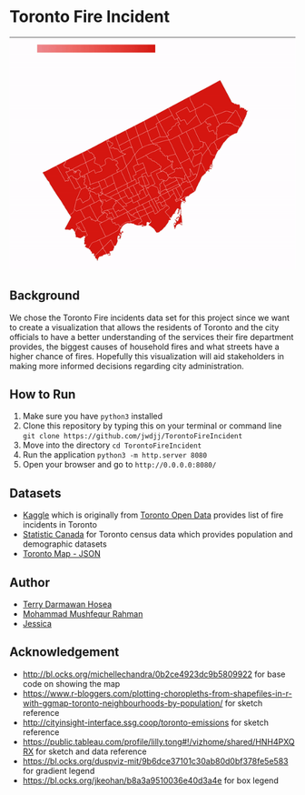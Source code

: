# Toronto Fire Incident

![demo](./images/latest_demo.gif)

## Background

We chose the Toronto Fire incidents data set for this project since we want to create a visualization that allows the residents of Toronto and the city officials to have a better understanding of the services their fire department provides, the biggest causes of household fires and what streets have a higher chance of fires. Hopefully this visualization will aid stakeholders in making more informed decisions regarding city administration.

## How to Run

1. Make sure you have `python3` installed
2. Clone this repository by typing this on your terminal or command line `git clone https://github.com/jwdjj/TorontoFireIncident`
3. Move into the directory `cd TorontoFireIncident`
4. Run the application `python3 -m http.server 8080`
5. Open your browser and go to `http://0.0.0.0:8080/`


## Datasets

- [Kaggle](https://www.kaggle.com/phyxle/toronto-fire-incidents) which is originally from [Toronto Open Data](https://open.toronto.ca/) provides list of fire incidents in Toronto
- [Statistic Canada](https://www12.statcan.gc.ca/census-recensement/2016/dp-pd/prof/details/page.cfm?Lang=E&Geo1=CSD&Code1=3520005&Geo2=PR&Code2=35&SearchText=&SearchType=Begins&SearchPR=01&B1=Income&TABID=1&type=0) for Toronto census data which provides population and demographic datasets
- [Toronto Map - JSON](https://github.com/jasonicarter/toronto-geojson)


## Author
- [Terry Darmawan Hosea](https://github.com/terryhosea)
- [Mohammad Mushfequr Rahman](https://github.com/Mushfequr-Rahman)
- [Jessica](https://github.com/jwdjj)


## Acknowledgement

- http://bl.ocks.org/michellechandra/0b2ce4923dc9b5809922 for base code on showing the map
- https://www.r-bloggers.com/plotting-choropleths-from-shapefiles-in-r-with-ggmap-toronto-neighbourhoods-by-population/ for sketch reference
- http://cityinsight-interface.ssg.coop/toronto-emissions for sketch reference
- https://public.tableau.com/profile/lilly.tong#!/vizhome/shared/HNH4PXQRX for sketch and data reference
- https://bl.ocks.org/duspviz-mit/9b6dce37101c30ab80d0bf378fe5e583 for gradient legend
- https://bl.ocks.org/jkeohan/b8a3a9510036e40d3a4e for box legend
